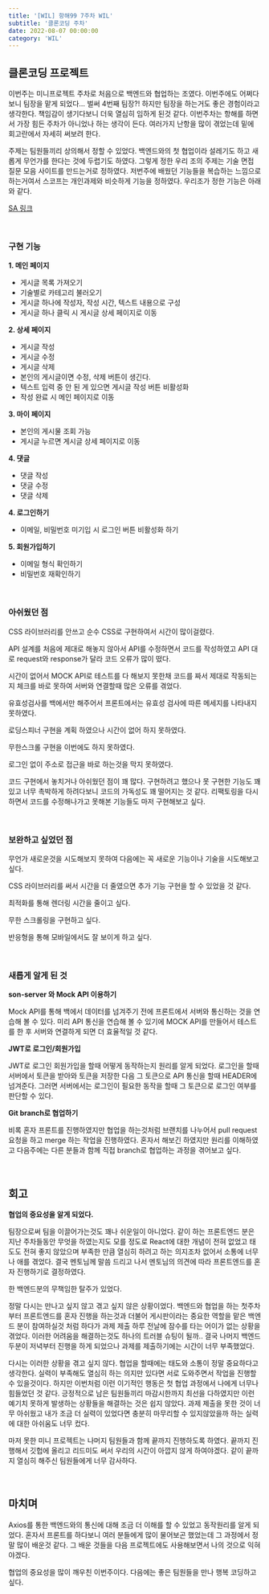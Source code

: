 ```yaml
---
title: '[WIL] 항해99 7주차 WIL'
subtitle: '클론코딩 주차'
date: 2022-08-07 00:00:00
category: 'WIL'
---
```


## 클론코딩 프로젝트

이번주는 미니프로젝트 주차로 처음으로 백엔드와 협업하는 조였다. 이번주에도 어쩌다보니 팀장을 맡게 되었다… 벌써 4번째 팀장?! 하지만 팀장을 하는거도 좋은 경험이라고 생각한다. 책임감이 생기다보니 더욱 열심히 임하게 된것 같다. 이번주차는 항해를 하면서 가장 힘든 주차가 아니었나 하는 생각이 든다. 여러가지 난항을 많이 겪었는데 밑에 회고란에서 자세히 써보려 한다.

주제는 팀원들끼리 상의해서 정할 수 있었다. 백엔드와의 첫 협업이라 설레기도 하고 새롭게 무언가를 한다는 것에 두렵기도 하였다. 그렇게 정한 우리 조의 주제는 기술 면접 질문 모음 사이트를 만드는거로 정하였다. 저번주에 배웠던 기능들을 복습하는 느낌으로 하는거여서 스코프는 개인과제와 비슷하게 기능을 정하였다. 우리조가 정한 기능은 아래와 같다.

[SA 링크](https://www.notion.so/3-05f4cb72bb1b4f6f8081fe4f29a60224)

<br/>

### 구현 기능

**1. 메인 페이지**

- 게시글 목록 가져오기
- 기술별로 카테고리 불러오기
- 게시글 하나에 작성자, 작성 시간, 텍스트 내용으로 구성
- 게시글 하나 클릭 시 게시글 상세 페이지로 이동

**2. 상세 페이지**

- 게시글 작성
- 게시글 수정
- 게시글 삭제
- 본인의 게시글이면 수정, 삭제 버튼이 생긴다.
- 텍스트 입력 중 안 된 게 있으면 게시글 작성 버튼 비활성화
- 작성 완료 시 메인 페이지로 이동

**3. 마이 페이지**

- 본인의 게시물 조회 가능
- 게시글 누르면 게시글 상세 페이지로 이동

**4. 댓글**

- 댓글 작성
- 댓글 수정
- 댓글 삭제

**4. 로그인하기**

- 이메일, 비밀번호 미기입 시 로그인 버튼 비활성화 하기

**5. 회원가입하기**

- 이메일 형식 확인하기
- 비밀번호 재확인하기

<br/>

### 아쉬웠던 점

CSS 라이브러리를 안쓰고 순수 CSS로 구현하여서 시간이 많이걸렸다.

API 설계를 처음에 제대로 해놓지 않아서 API를 수정하면서 코드를 작성하였고 API 대로 request와 response가 달라 코드 오류가 많이 떴다.

시간이 없어서 MOCK API로 테스트를 다 해보지 못한채 코드를 짜서 제대로 작동되는지 체크를 바로 못하여 서버와 연결할때 많은 오류를 겪었다.

유효성검사를 백에서만 해주어서 프론트에서는 유효성 검사에 따른 메세지를 나타내지 못하였다.

로딩스피너 구현을 계획 하였으나 시간이 없어 하지 못하였다.

무한스크롤 구현을 이번에도 하지 못하였다.

로그인 없이 주소로 접근을 바로 하는것을 막지 못하였다.

코드 구현에서 놓치거나 아쉬웠던 점이 꽤 많다. 구현하려고 했으나 못 구현한 기능도 꽤 있고 너무 촉박하게 하려다보니 코드의 가독성도 꽤 떨어지는 것 같다. 리팩토링을 다시 하면서 코드를 수정해나가고 못해본 기능들도 마저 구현해보고 싶다.

<br/>

### 보완하고 싶었던 점

무언가 새로운것을 시도해보지 못하여 다음에는 꼭 새로운 기능이나 기술을 시도해보고 싶다.

CSS 라이브러리를 써서 시간을 더 줄였으면 추가 기능 구현을 할 수 있었을 것 같다.

최적화를 통해 렌더링 시간을 줄이고 싶다.

무한 스크롤링을 구현하고 싶다.

반응형을 통해 모바일에서도 잘 보이게 하고 싶다.

<br/>

### 새롭게 알게 된 것

**son-server 와 Mock API 이용하기**

Mock API를 통해 백에서 데이터를 넘겨주기 전에 프론트에서 서버와 통신하는 것을 연습해 볼 수 있다. 미리 API 통신을 연습해 볼 수 있기에 MOCK API를 만들어서 테스트를 한 후 서버와 연결하게 되면 더 효율적일 것 같다.

**JWT로 로그인/회원가입**

JWT로 로그인 회원가입을 할때 어떻게 동작하는지 원리를 알게 되었다. 로그인을 할때 서버에서 토큰을 받아와 토큰을 저장한 다음 그 토큰으로 API 통신을 할때 HEADER에 넘겨준다. 그러면 서버에서는 로그인이 필요한 동작을 할때 그 토큰으로 로그인 여부를 판단할 수 있다.

**Git branch로 협업하기**

비록 혼자 프론트를 진행하였지만 협업을 하는것처럼 브랜치를 나누어서 pull request 요청을 하고 merge 하는 작업을 진행하였다. 혼자서 해보긴 하였지만 원리를 이해하였고 다음주에는 다른 분들과 함께 직접 branch로 협업하는 과정을 겪어보고 싶다.

<br/>

## 회고

**협업의 중요성을 알게 되었다.**

팀장으로써 팀을 이끌어가는것도 꽤나 쉬운일이 아니었다. 같이 하는 프론트엔드 분은 지난 주차들동안 무엇을 하였는지도 모를 정도로 React에 대한 개념이 전혀 없었고 태도도 전혀 좋지 않았으며 부족한 만큼 열심히 하려고 하는 의지조차 없어서 소통에 너무나 애를 겪었다. 결국 멘토님께 말씀 드리고 나서 멘토님의 의견에 따라 프론트엔드를 혼자 진행하기로 결정하였다.

한 백엔드분의 무책임한 탈주가 있었다.

정말 다시는 만나고 싶지 않고 겪고 싶지 않은 상황이었다. 백엔드와 협업을 하는 첫주차부터 프론트엔드를 혼자 진행을 하는것과 더불어 게시판이라는 중요한 역할을 맡은 백엔드 분이 참여하실것 처럼 하다가 과제 제출 하루 전날에 잠수를 타는 어이가 없는 상황을 겪었다. 이러한 어려움을 해결하는것도 하나의 트러블 슈팅이 될까.. 결국 나머지 백엔드 두분이 저녁부터 진행을 하게 되었으나 과제를 제출하기에는 시간이 너무 부족했었다.

다시는 이러한 상황을 겪고 싶지 않다. 협업을 할때에는 태도와 소통이 정말 중요하다고 생각한다. 실력이 부족해도 열심히 하는 의지만 있다면 서로 도와주면서 작업을 진행할 수 있을것이다. 하지만 이번처럼 이런 이기적인 행동은 첫 협업 과정에서 나에게 너무나 힘들었던 것 같다. 긍정적으로 남은 팀원들끼리 마감시한까지 최선을 다하였지만 이런 예기치 못하게 발생하는 상황들을 해결하는 것은 쉽지 않았다. 과제 제출을 못한 것이 너무 아쉬웠고 내가 조금 더 실력이 있었다면 충분히 마무리할 수 있지않았을까 하는 실력에 대한 아쉬움도 너무 컸다.

마저 못한 미니 프로젝트는 나머지 팀원들과 함께 끝까지 진행하도록 하였다. 끝까지 진행해서 깃헙에 올리고 리드미도 써서 우리의 시간이 아깝지 않게 하여야겠다. 같이 끝까지 열심히 해주신 팀원들에게 너무 감사하다.

<br/>

## **마치며**

Axios를 통한 백엔드와의 통신에 대해 조금 더 이해를 할 수 있었고 동작원리를 알게 되었다. 혼자서 프론트를 하다보니 여러 분들에게 많이 물어보곤 했었는데 그 과정에서 정말 많이 배운것 같다. 그 배운 것들을 다음 프로젝트에도 사용해보면서 나의 것으로 익혀야겠다.

협업의 중요성을 많이 깨우친 이번주이다. 다음에는 좋은 팀원들을 만나 행복 코딩하고 싶다.
<br/>
